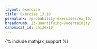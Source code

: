 ```yaml
---
layout: exercise
title: Exercise 13.10
permalink: /probability-exercises/ex_10/
breadcrumb: 13-Quantifying-Uncertainity
canonical_id: ch13ex10
---
```


{% include mathjax_support %}
